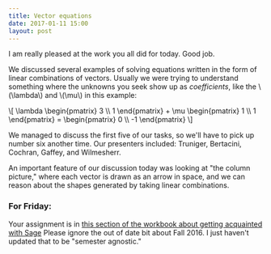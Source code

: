 ```yaml
---
title: Vector equations
date: 2017-01-11 15:00
layout: post
---
```


I am really pleased at the work you all did for today. Good job.

We discussed several examples of solving equations written in the form of
linear combinations of vectors. Usually we were trying to understand something
where the unknowns you seek show up as _coefficients_, like the \\(\lambda\\)
and \\(\mu\\) in this example:

\\[ \lambda \begin{pmatrix} 3 \\\\ 1 \end{pmatrix} + \mu \begin{pmatrix} 1 \\\\ 1 \end{pmatrix} = \begin{pmatrix} 0 \\\\ -1 \\end{pmatrix} \\]

We managed to discuss the first five of our tasks, so we'll have to pick up
number six another time. Our presenters included: Truniger, Bertacini, Cochran,
Gaffey, and Wilmesherr.

An important feature of our discussion today was looking at
"the column picture," where each vector is drawn as an arrow in space, and we
can reason about the shapes generated by taking linear combinations.

### For Friday:

Your assignment is in [this section of the workbook about getting acquainted with Sage](http://theronhitchman.github.io/linear-algebra/course-materials/workbook/start-sage.html)
Please ignore the out of date bit about Fall 2016. I just haven't updated that
to be "semester agnostic."
